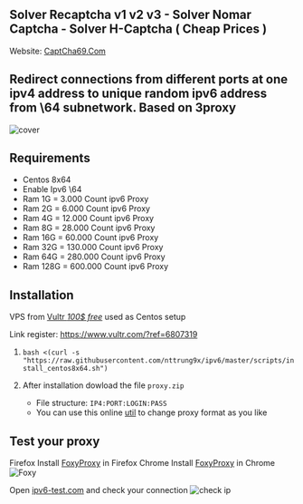## Solver Recaptcha v1 v2 v3 - Solver Nomar Captcha - Solver H-Captcha ( Cheap Prices )
Website: [CaptCha69.Com](https://captcha69.com/)


## Redirect connections from different ports at one ipv4 address to unique random ipv6 address from \64 subnetwork. Based on 3proxy

![cover](cover.svg)

## Requirements
- Centos 8x64
- Enable Ipv6 \64
- Ram 1G = 3.000 Count ipv6 Proxy
- Ram 2G = 6.000 Count ipv6 Proxy
- Ram 4G = 12.000 Count ipv6 Proxy
- Ram 8G = 28.000 Count ipv6 Proxy
- Ram 16G = 60.000 Count ipv6 Proxy
- Ram 32G = 130.000 Count ipv6 Proxy
- Ram 64G = 280.000 Count ipv6 Proxy
- Ram 128G = 600.000 Count ipv6 Proxy

## Installation
VPS from [Vultr *100$ free*](https://www.vultr.com/?ref=6807319) used as Centos setup

Link register: https://www.vultr.com/?ref=6807319

1. `bash <(curl -s "https://raw.githubusercontent.com/nttrung9x/ipv6/master/scripts/install_centos8x64.sh")`

1. After installation dowload the file `proxy.zip`
   * File structure: `IP4:PORT:LOGIN:PASS`
   * You can use this online [util](http://buyproxies.org/panel/format.php
) to change proxy format as you like

## Test your proxy

Firefox Install [FoxyProxy](https://addons.mozilla.org/en-US/firefox/addon/foxyproxy-standard/) in Firefox
Chrome Install [FoxyProxy](https://chrome.google.com/webstore/detail/foxyproxy-standard/gcknhkkoolaabfmlnjonogaaifnjlfnp) in Chrome
![Foxy](foxyproxy.png)


Open [ipv6-test.com](http://ipv6-test.com/) and check your connection
![check ip](check_ip.png)
